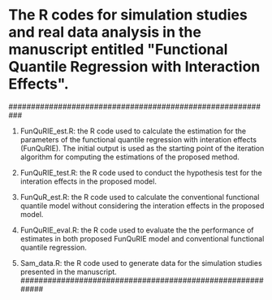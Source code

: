 # The R codes for simulation studies and real data analysis in the manuscript entitled "Functional Quantile Regression with Interaction Effects".
###########################################################

1. FunQuRIE_est.R: the R code used to calculate the estimation for the parameters of the functional quantile regression with interation effects (FunQuRIE). The initial output is used as the starting point of the iteration algorithm for computing the estimations of the proposed method.

2. FunQuRIE_test.R: the R code used to conduct the hypothesis test for the interation effects in the proposed model.

3. FunQuR_est.R: the R code used to calculate the conventional functional quantile model without considering the interation effects in the proposed model.

4. FunQuRIE_eval.R: the R code used to evaluate the the performance of estimates in both proposed FunQuRIE model and conventional functional quantile regression.

5. Sam_data.R: the R code used to generate data for the simulation studies presented in the manuscript.
###########################################################
